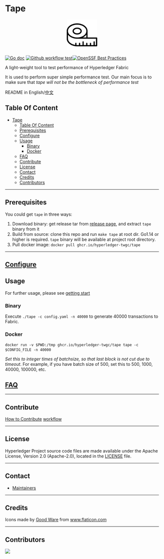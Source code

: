 # Tape
<div align="center">
<img src="logo.svg" width="100">
</div>

[![Go doc](https://img.shields.io/badge/go.dev-reference-brightgreen?logo=go&logoColor=white&style=flat)](https://pkg.go.dev/github.com/hyperledger-twgc/tape)
[![Github workflow test](https://github.com/Hyperledger-TWGC/tape/actions/workflows/test.yml/badge.svg)](https://github.com/Hyperledger-TWGC/tape/actions/workflows/test.yml)[![OpenSSF Best Practices](https://bestpractices.coreinfrastructure.org/projects/7388/badge)](https://bestpractices.coreinfrastructure.org/projects/7388)

A light-weight tool to test performance of Hyperledger Fabric

It is used to perform super simple performance test.
Our main focus is to make sure that *tape will not be the bottleneck of performance test*

README in English/[中文](README-zh.md)


## Table Of Content

- [Tape](#tape)
  - [Table Of Content](#table-of-content)
  - [Prerequisites](#prerequisites)
  - [Configure](#configure)
  - [Usage](#usage)
    - [Binary](#binary)
    - [Docker](#docker)
  - [FAQ](#faq)
  - [Contribute](#contribute)
  - [License](#license)
  - [Contact](#contact)
  - [Credits](#credits)
  - [Contributors](#contributors)

---
## Prerequisites

You could get `tape` in three ways:
1. Download binary: get release tar from [release page](https://github.com/hyperledger-twgc/tape/releases), and extract `tape` binary from it
2. Build from source: clone this repo and run `make tape` at root dir. Go1.14 or higher is required. `tape` binary will be available at project root directory.
3. Pull docker image: `docker pull ghcr.io/hyperledger-twgc/tape`
---

## [Configure](docs/configfile.md)

## Usage
For further usage, please see [getting start](/docs/gettingstarted.md)

### Binary
Execute `./tape -c config.yaml -n 40000` to generate 40000 transactions to Fabric.


### Docker
```shell
docker run -v $PWD:/tmp ghcr.io/hyperledger-twgc/tape tape -c $CONFIG_FILE -n 40000
```

*Set this to integer times of batchsize, so that last block is not cut due to timeout*. For example, if you have batch size of 500, set this to 500, 1000, 40000, 100000, etc.

## [FAQ](https://github.com/Hyperledger-TWGC/tape/wiki/FAQ)

---
## Contribute
[How to Contribute](CONTRIBUTING.md)
[workflow](docs/workflow.md)

---
## License
Hyperledger Project source code files are made available under the Apache License, Version 2.0 (Apache-2.0), located in the [LICENSE](LICENSE) file.

---
## Contact

* [Maintainers](MAINTAINERS.md)
---

## Credits

Icons made by <a href="https://www.flaticon.com/authors/good-ware" title="Good Ware">Good Ware</a> from <a href="https://www.flaticon.com/" title="Flaticon">www.flaticon.com</a>

---
## Contributors

<a href="https://github.com/Hyperledger-TWGC/tape/graphs/contributors">
  <img src="https://contributors-img.web.app/image?repo=Hyperledger-TWGC/tape" />
</a>